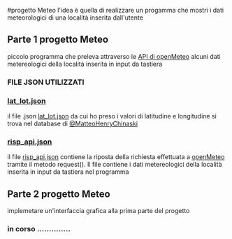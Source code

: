 #progetto Meteo
l'idea è quella di realizzare un progamma che mostri i dati meteorologici di una località inserita dall'utente

## Parte 1 progetto Meteo
piccolo programma che preleva attraverso le [API di openMeteo](https://open-meteo.com/en/docs/marine-weather-api#api_form) alcuni dati metereologici della località inserita in input da tastiera

### FILE JSON UTILIZZATI
### [lat_lot.json](https://github.com/cartopabiss/python-projects/blob/main/meteo/data/lat_lot.json)
il file .json [lat_lot.json]("https://github.com/cartopabiss/python-projects/blob/main/meteo/data/lat_lot.json") da cui ho preso i valori di latitudine e longitudine si trova nel database di [@MatteoHenryChinaski](https://github.com/MatteoHenryChinaski/Comuni-Italiani-2018-Sql-Json-excel/blob/master/README.md?plain=1)
### [risp_api.json](https://github.com/cartopabiss/python-projects/blob/main/meteo/data/risp_api.json) 
il file [risp_api.json](https://github.com/cartopabiss/python-projects/blob/main/meteo/data/risp_api.json) contiene la riposta della richiesta effettuata a [openMeteo](https://open-meteo.com/en/docs/marine-weather-api#api_form) tramite il metodo request(). Il file contiene i dati metereologici della località inserita in input da tastiera nel programma

## Parte 2 progetto Meteo 
implemetare un'interfaccia grafica alla prima parte del progetto

### in corso ..............
